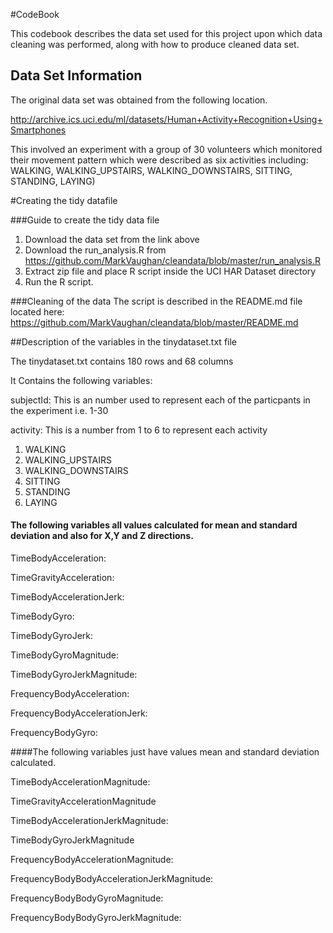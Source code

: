 #CodeBook

This codebook describes the data set used for this project upon which data cleaning was performed, along with how to produce cleaned data set.

## Data Set Information

The original data set was obtained from the following location.

http://archive.ics.uci.edu/ml/datasets/Human+Activity+Recognition+Using+Smartphones

This involved an experiment with a group of 30 volunteers which monitored their movement pattern which were described as six activities including: WALKING, WALKING_UPSTAIRS, WALKING_DOWNSTAIRS, SITTING, STANDING, LAYING)

#Creating the tidy datafile

###Guide to create the tidy data file

1. Download the data set from the link above
2. Download the run_analysis.R from https://github.com/MarkVaughan/cleandata/blob/master/run_analysis.R
3. Extract zip file and place R script inside the UCI HAR Dataset directory
4. Run the R script.

###Cleaning of the data
The script is described in the README.md file located here: https://github.com/MarkVaughan/cleandata/blob/master/README.md

##Description of the variables in the tinydataset.txt file

The tinydataset.txt contains 180 rows and 68 columns

It Contains the following variables:

subjectId: This is an number used to represent each of the particpants in the experiment i.e. 1-30

activity:  This is a number from 1 to 6 to represent each activity

1. WALKING
2. WALKING_UPSTAIRS
3. WALKING_DOWNSTAIRS
4. SITTING
5. STANDING
6. LAYING


#### The following variables all values calculated for mean and standard deviation and also for X,Y and Z directions.

TimeBodyAcceleration: 

TimeGravityAcceleration:

TimeBodyAccelerationJerk:

TimeBodyGyro:

TimeBodyGyroJerk:

TimeBodyGyroMagnitude:

TimeBodyGyroJerkMagnitude:

FrequencyBodyAcceleration:

FrequencyBodyAccelerationJerk:

FrequencyBodyGyro:

####The following variables just have values mean and standard deviation calculated.

TimeBodyAccelerationMagnitude:

TimeGravityAccelerationMagnitude

TimeBodyAccelerationJerkMagnitude:

TimeBodyGyroJerkMagnitude

FrequencyBodyAccelerationMagnitude:

FrequencyBodyBodyAccelerationJerkMagnitude:

FrequencyBodyBodyGyroMagnitude:

FrequencyBodyBodyGyroJerkMagnitude:



